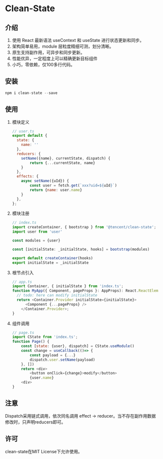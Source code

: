 # Clean-State

## 介绍
1.  使用 React 最新语法 useContext 和 useState 进行状态更新和同步。
2.  架构简单易用，module 层粒度精细可测，划分清晰。
3.  原生支持副作用，可异步和同步更新。
4.  性能优异，一定程度上可以精确更新目标组件
5.  小巧，零依赖，仅100多行代码。

## 安装
```javascript
npm i clean-state --save
```

## 使用
1. 模块定义
    ```javascript
    // user.ts
    export default {
      state: {
        name: ''
      },
      reducers: {
        setName({name}, currentState, dispatch) {
            return {...currentState, name}
        }
      },
      effects: {
        async setName({uId}) {
            const user = fetch.get(`xxx?uid=${uId}`)
            return {name: user.name}
        }
      },
    };
    ```

2.  模块注册
    ```javascript
    // index.ts
    import createContainer, { bootstrap } from '@tencent/clean-state';
    import user from 'user'
    
    const modules = {user}

    const [initialState: _initialState, hooks] = bootstrap(modules)
    
    export default createContainer(hooks)
    export initialState = _initialState
    ```
    
3.  根节点引入
    ```javascript
    // app.ts
    import Container, { initialState } from 'index.ts';
    function MyApp({ Component, pageProps }: AppProps): React.ReactElement {
      // todo: here can modify initialState
      return <Container.Provider initialState={initialState}>
          <Component {...pageProps} />
        </Container.Provider>;
    }
    ```
    
4.  组件调用
    ```javascript
    // page.ts
    import CState from 'index.ts';
    function Page() {
        const [state: {user}, dispatch] = CState.useModule()
        const change = useCallback(()=> {
            const payload = {...}
            dispatch.user.setName(payload)
        }, [])
        return <div>
            <button onClick={change}>modify</button>
            {user.name}
        <div>
    }
    ```

## 注意
Dispatch采用链式调用，依次同名调用 effect -> reducer。当不存在副作用数据修改时，只声明reducers即可。

## 许可
clean-state在MIT License下允许使用。
